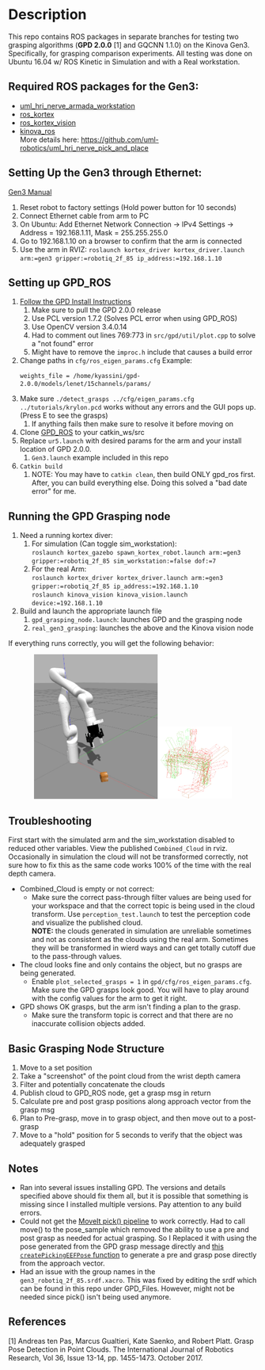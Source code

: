 # Description
This repo contains ROS packages in separate branches for testing two grasping algorithms (**GPD 2.0.0** [1] and GQCNN 1.1.0) on the Kinova Gen3. Specifically, for grasping comparison experiments.
All testing was done on Ubuntu 16.04 w/ ROS Kinetic in Simulation and with a Real workstation. 

## Required ROS packages for the Gen3:
* [uml_hri_nerve_armada_workstation](https://github.com/uml-robotics/uml_hri_nerve_armada_workstation)
* [ros_kortex](https://github.com/Kinovarobotics/ros_kortex)
* [ros_kortex_vision](https://github.com/Kinovarobotics/ros_kortex_vision)
* [kinova_ros](https://github.com/Kinovarobotics/kinova-ros)  
More details here: https://github.com/uml-robotics/uml_hri_nerve_pick_and_place

## Setting Up the Gen3 through Ethernet:  
[Gen3 Manual](https://www.kinovarobotics.com/sites/default/files/UG-014_KINOVA_Gen3_Ultra_lightweight_robot-User_guide_EN_R01.pdf)
1. Reset robot to factory settings (Hold power button for 10 seconds)
2. Connect Ethernet cable from arm to PC
2. On Ubuntu: Add Ethernet Network Connection -> IPv4 Settings -> Address = 192.168.1.11, Mask = 255.255.255.0
3. Go to 192.168.1.10 on a browser to confirm that the arm is connected
4. Use the arm in RVIZ: `roslaunch kortex_driver kortex_driver.launch arm:=gen3 gripper:=robotiq_2f_85 ip_address:=192.168.1.10`  

## Setting up GPD_ROS
1. [Follow the GPD Install Instructions](https://github.com/atenpas/gpd/tree/2.0.0#install)
   1. Make sure to pull the GPD 2.0.0 release
   1. Use PCL version 1.7.2 (Solves PCL error when using GPD_ROS)
   1. Use OpenCV version 3.4.0.14
   1. Had to comment out lines 769:773 in `src/gpd/util/plot.cpp` to solve a "not found" error
   1. Might have to remove the `improc.h` include that causes a build error
1. Change paths in `cfg/ros_eigen_params.cfg` Example:
    ```
    weights_file = /home/kyassini/gpd-2.0.0/models/lenet/15channels/params/
    ```
1. Make sure `./detect_grasps ../cfg/eigen_params.cfg ../tutorials/krylon.pcd` works without any errors and the GUI pops up. (Press E to see the grasps)
   1. If anything fails then make sure to resolve it before moving on
1. Clone [GPD_ROS](https://github.com/atenpas/gpd_ros/) to your catkin_ws/src
1. Replace `ur5.launch` with desired params for the arm and your install location of GPD 2.0.0.
   1. `Gen3.launch` example included in this repo
1. `Catkin build`
   1. NOTE: You may have to `catkin clean`, then build ONLY gpd_ros first. After, you can build everything else. Doing this solved a "bad date error" for me.   

## Running the GPD Grasping node
1. Need a running kortex diver:
   1. For simulation (Can toggle sim_workstation):  
   `roslaunch kortex_gazebo spawn_kortex_robot.launch arm:=gen3 gripper:=robotiq_2f_85 sim_workstation:=false dof:=7`
   1. For the real Arm:  
   `roslaunch kortex_driver kortex_driver.launch arm:=gen3 gripper:=robotiq_2f_85 ip_address:=192.168.1.10`  
   `roslaunch kinova_vision kinova_vision.launch device:=192.168.1.10`
1. Build and launch the appropriate launch file
   1. `gpd_grasping_node.launch`: launches GPD and the grasping node
   1. `real_gen3_grasping`: launches the above and the Kinova vision node  

If everything runs correctly, you will get the following behavior:
   
<p align="center">
<img src="imgs/gpd_example.gif" width="250"><img src="imgs/gpd_example.png" width="150"> 
</p>

## Troubleshooting
First start with the simulated arm and the sim_workstation disabled to reduced other variables. View the published `Combined_Cloud` in rviz. 
Occasionally in simulation the cloud will not be transformed correctly, not sure how to fix this as the same code works 100% of the time with the real depth camera.
* Combined_Cloud is empty or not correct:
  * Make sure the correct pass-through filter values are being used for your workspace and that the correct topic is being used in the cloud transform. 
  Use `perception_test.launch` to test the perception code and visualize the published cloud.  
  **NOTE:** the clouds generated in simulation are unreliable sometimes and not as consistent as the clouds using the real arm. Sometimes they will be transformed in wierd ways and can get totally cutoff due to the pass-through values.
* The cloud looks fine and only contains the object, but no grasps are being generated.
  * Enable `plot_selected_grasps = 1` in `gpd/cfg/ros_eigen_params.cfg`. Make sure the GPD grasps look good. You will have to play around with the config values for the arm to get it right.
* GPD shows OK grasps, but the arm isn't finding a plan to the grasp.
  * Make sure the transform topic is correct and that there are no inaccurate collision objects added.

## Basic Grasping Node Structure
1. Move to a set position
2. Take a "screenshot" of the point cloud from the wrist depth camera
3. Filter and potentially concatenate the clouds
4. Publish cloud to GPD_ROS node, get a grasp msg in return
5. Calculate pre and post grasp positions along approach vector from the grasp msg
6. Plan to Pre-grasp, move in to grasp object, and then move out to a post-grasp
7. Move to a "hold" position for 5 seconds to verify that the object was adequately grasped

## Notes
* Ran into several issues installing GPD. The versions and details specified above should fix them all, but it is possible that something is missing since I installed multiple versions.
Pay attention to any build errors.
* Could not get the [MoveIt pick() pipeline](http://docs.ros.org/en/kinetic/api/moveit_tutorials/html/doc/pick_place/pick_place_tutorial.html) to work correctly. 
Had to call move() to the pose_sample which removed the ability to use a pre and post grasp as needed for actual grasping.
So I Replaced it with using the pose generated from the GPD grasp message directly and [this `createPickingEEFPose` function](https://gist.github.com/tkelestemur/60401be131344dae98671b95d46060f8#file-hsr_gpd_sample-cpp-L9)
to generate a pre and grasp pose directly from the approach vector.
* Had an issue with the group names in the `gen3_robotiq_2f_85.srdf.xacro`. This was fixed by editing the srdf which can be found in this repo under GPD_Files. However, might not be needed since pick() isn't being used anymore. 

## References
[1] Andreas ten Pas, Marcus Gualtieri, Kate Saenko, and Robert Platt. Grasp Pose Detection in Point Clouds. The International Journal of Robotics Research, Vol 36, Issue 13-14, pp. 1455-1473. October 2017.